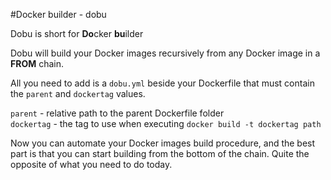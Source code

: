 #Docker builder - dobu

Dobu is short for **Do**cker **bu**ilder

Dobu will build your Docker images recursively from any Docker image in a **FROM** chain.

All you need to add is a `dobu.yml` beside your Dockerfile that must contain the `parent` and `dockertag` values.

`parent` - relative path to the parent Dockerfile folder  
`dockertag` - the tag to use when executing `docker build -t dockertag path`

Now you can automate your Docker images build procedure, and the best part is that you can start building from the bottom of the chain. Quite the opposite of what you need to do today.
